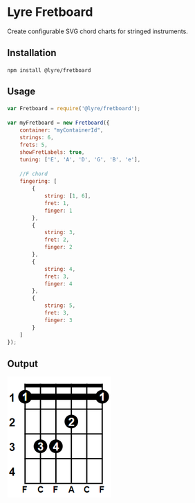 # Lyre Fretboard

Create configurable SVG chord charts for stringed instruments.

## Installation

`npm install @lyre/fretboard`

## Usage

```javascript
var Fretboard = require('@lyre/fretboard');

var myFretboard = new Fretboard({
    container: "myContainerId",
    strings: 6,
    frets: 5,
    showFretLabels: true,
    tuning: ['E', 'A', 'D', 'G', 'B', 'e'],

    //F chord
    fingering: [
        {
            string: [1, 6],
            fret: 1,
            finger: 1
        },
        {
            string: 3,
            fret: 2,
            finger: 2
        },
        {
            string: 4,
            fret: 3,
            finger: 4
        },
        {
            string: 5,
            fret: 3,
            finger: 3
        } 
    ]
});
```

## Output

![Example code output](https://github.com/Attibee/Lyre-Fretboard/blob/assets/fretboard_example.png?raw=true)
